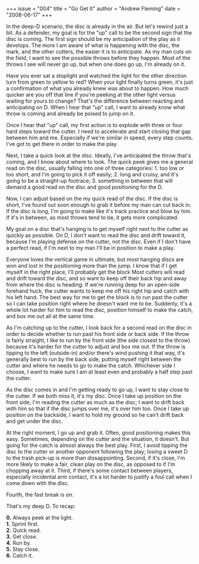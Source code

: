 +++
issue = "004"
title = "Go Get It"
author = "Andrew Fleming"
date = "2008-06-17"
+++

In the deep-D scenario, the disc is already in the air. But let's rewind just
a bit. As a defender, my goal is for the "up" call to be the second sign that
the disc is coming. The first sign should be my anticipation of the play as it
develops. The more I am aware of what is happening with the disc, the mark,
and the other cutters, the easier it is to anticipate. As my man cuts on the
field, I want to see the possible throws before they happen. Most of the
throws I see will never go up, but when one does go up, I'm already on it.  
  
Have you ever sat a stoplight and watched the light for the other direction
turn from green to yellow to red? When your light finally turns green, it's
just a confirmation of what you already knew was about to happen. How much
quicker are you off that line if you're peeking at the other light versus
waiting for yours to change? That's the difference between reacting and
anticipating on D. When I hear that "up" call, I want to already know what
throw is coming and already be poised to jump on it.  
  
Once I hear that "up" call, my first action is to explode with three or four
hard steps toward the cutter. I need to accelerate and start closing that gap
between him and me. Especially if we're similar in speed, every step counts.
I've got to get there in order to make the play.  
  
Next, I take a quick look at the disc. Ideally, I've anticipated the throw
that's coming, and I know about where to look. The quick peek gives me a
general read on the disc, usually falling into one of three categories: 1. too
low or too short, and I'm going to pick it off easily; 2. long and cruisy, and
it's going to be a straight-up footrace; 3. something in between that will
demand a good read on the disc and good positioning for the D.  
  
Now, I can adjust based on the my quick read of the disc. If the disc is
short, I've found out soon enough to grab it before my man can cut back in. If
the disc is long, I'm going to make like it's track practice and blow by him.
If it's in between, as most throws tend to be, it gets more complicated.  
  
My goal on a disc that's hanging is to get myself right next to the cutter as
quickly as possible. On D, I don't want to read the disc and drift toward it,
because I'm playing defense on the cutter, not the disc. Even if I don't have
a perfect read, if I'm next to my man I'll be in position to make a play.  
  
Everyone loves the vertical game in ultimate, but most hanging discs are won
and lost in the positioning more than the jump. I know that if I get myself in
the right place, I'll probably get the block Most cutters will read and drift
toward the disc, and so want to keep off their back hip and away from where
the disc is heading. If we're running deep for an open-side forehand huck, the
cutter wants to keep me off his right hip and catch with his left hand. The
best way for me to get the block is to run past the cutter so I can take
position right where he doesn't want me to be. Suddenly, it's a whole lot
harder for him to read the disc, position himself to make the catch, and box
me out all at the same time.  
  
As I'm catching up to the cutter, I look back for a second read on the disc in
order to decide whether to run past his front side or back side. If the throw
is fairly straight, I like to run by the front side (the side closest to the
throw) because it's harder for the cutter to adjust and box me out. If the
throw is tipping to the left (outside-in) and/or there's wind pushing it that
way, it's generally best to run by the back side, putting myself right between
the cutter and where he needs to go to make the catch. Whichever side I
choose, I want to make sure I am at least even and probably a half step past
the cutter.  
  
As the disc comes in and I'm getting ready to go up, I want to stay close to
the cutter. If we both miss it, it's my disc. Once I take up position on the
front side, I'm reading the cutter as much as the disc; I want to drift back
with him so that if the disc jumps over me, it's over him too. Once I take up
position on the backside, I want to hold my ground so he can't drift back and
get under the disc.  
  
At the right moment, I go up and grab it. Often, good positioning makes this
easy. Sometimes, depending on the cutter and the situation, it doesn't. But
going for the catch is almost always the best play. First, I avoid tipping the
disc to the cutter or another opponent following the play; losing a sweet D to
the trash pick-up is more than dissappointing. Second, if it's close, I'm more
likely to make a fair, clean play on the disc, as opposed to if I'm chopping
away at it. Third, if there's some contact between players, especially
incidental arm contact, it's a lot harder to justify a foul call when I come
down with the disc.  
  
Fourth, the fast break is on.  
  
That's my deep D. To recap:  
  
**0.** Always peek at the light.  
**1.** Sprint first.  
**2.** Quick read.  
**3.** Get close.  
**4.** Run by.  
**5.** Stay close.  
**6.** Catch it.
